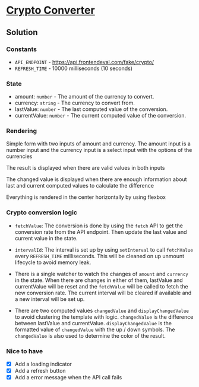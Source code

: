# [Crypto Converter](https://frontendeval.com/questions/crypto-converter)

## Solution

### Constants

- `API_ENDPOINT` - https://api.frontendeval.com/fake/crypto/
- `REFRESH_TIME` - 10000 milliseconds (10 seconds)

### State

- amount: `number` - The amount of the currency to convert.
- currency: `string` - The currency to convert from.
- lastValue: `number` - The last computed value of the conversion.
- currentValue: `number` - The current computed value of the conversion.

### Rendering

Simple form with two inputs of amount and currency. The amount input is a number input and the currency input is a select input with the options of the currencies

The result is displayed when there are valid values in both inputs

The changed value is displayed when there are enough information about last and current computed values to calculate the difference

Everything is rendered in the center horizontally by using flexbox

### Crypto conversion logic

- `fetchValue`: The conversion is done by using the `fetch` API to get the conversion rate from the API endpoint. Then update the last value and current value in the state.

- `intervalId`: The interval is set up by using `setInterval` to call `fetchValue` every `REFRESH_TIME` milliseconds. This will be cleaned on up unmount lifecycle to avoid memory leak.

- There is a single watcher to watch the changes of `amount` and `currency` in the state. When there are changes in either of them, lastValue and currentValue will be reset and the `fetchValue` will be called to fetch the new conversion rate. The current interval will be cleared if available and a new interval will be set up.

- There are two computed values `changedValue` and `displayChangedValue` to avoid clustering the template with logic. `changedValue` is the difference between lastValue and currentValue. `displayChangedValue` is the formatted value of `changedValue` with the up / down symbols. The `changedValue` is also used to determine the color of the result.

### Nice to have

- [x] Add a loading indicator
- [x] Add a refresh button
- [x] Add a error message when the API call fails
